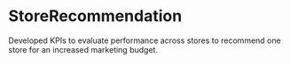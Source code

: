 # StoreRecommendation
Developed KPIs to evaluate performance across stores to recommend one store for an increased marketing budget.
